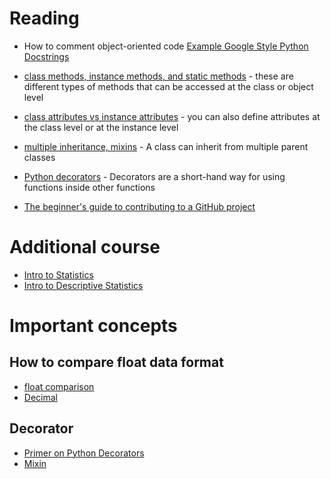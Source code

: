 # Reading

* How to comment object-oriented code [Example Google Style Python Docstrings](https://sphinxcontrib-napoleon.readthedocs.io/en/latest/example_google.html)
* [class methods, instance methods, and static methods](https://realpython.com/instance-class-and-static-methods-demystified/) - these are different types of methods that can be accessed at the class or object level
* [class attributes vs instance attributes](python-course.eu/python3_class_and_instance_attributes.php) - you can also define attributes at the class level or at the instance level
* [multiple inheritance, mixins](https://easyaspython.com/mixins-for-fun-and-profit-cb9962760556) - A class can inherit from multiple parent classes
* [Python decorators](https://realpython.com/primer-on-python-decorators/) - Decorators are a short-hand way for using functions inside other functions


* [The beginner's guide to contributing to a GitHub project](https://akrabat.com/the-beginners-guide-to-contributing-to-a-github-project/)

# Additional course

* [Intro to Statistics](https://classroom.udacity.com/courses/st101)
* [Intro to Descriptive Statistics](https://www.udacity.com/course/intro-to-descriptive-statistics--ud827)

# Important concepts

## How to compare float data format
* [float comparison](https://randomascii.wordpress.com/2012/02/25/comparing-floating-point-numbers-2012-edition/)
* [Decimal](https://docs.python.org/3/library/decimal.html)

## Decorator
* [Primer on Python Decorators](https://realpython.com/primer-on-python-decorators/)
* [Mixin](https://easyaspython.com/mixins-for-fun-and-profit-cb9962760556)

